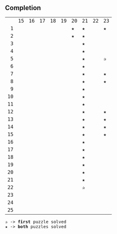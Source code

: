 ## Completion

<table style="font-family: monospace, monospace;">
    <tr>
        <td></td>
        <td>15</td>
        <td>16</td>
        <td>17</td>
        <td>18</td>
        <td>19</td>
        <td>20</td>
        <td>21</td>
        <td>22</td>
        <td>23</td>
    </tr>
    <tr>
        <td>&#8199;1</td>
        <td></td>
        <td></td>
        <td></td>
        <td></td>
        <td></td>
        <td>&#9733;</td>
        <td>&#9733;</td>
        <td></td>
        <td>&#9733;</td>
    </tr>
    <tr>
        <td>&#8199;2</td>
        <td></td>
        <td></td>
        <td></td>
        <td></td>
        <td></td>
        <td>&#9733;</td>
        <td>&#9733;</td>
        <td></td>
        <td></td>
    </tr>
    <tr>
        <td>&#8199;3</td>
        <td></td>
        <td></td>
        <td></td>
        <td></td>
        <td></td>
        <td></td>
        <td>&#9733;</td>
        <td></td>
        <td></td>
    </tr>
    <tr>
        <td>&#8199;4</td>
        <td></td>
        <td></td>
        <td></td>
        <td></td>
        <td></td>
        <td></td>
        <td>&#9733;</td>
        <td></td>
        <td></td>
    </tr>
    <tr>
        <td>&#8199;5</td>
        <td></td>
        <td></td>
        <td></td>
        <td></td>
        <td></td>
        <td></td>
        <td>&#9733;</td>
        <td></td>
        <td>&#10032;</td>
    </tr>
    <tr>
        <td>&#8199;6</td>
        <td></td>
        <td></td>
        <td></td>
        <td></td>
        <td></td>
        <td></td>
        <td>&#9733;</td>
        <td></td>
        <td></td>
    </tr>
    <tr>
        <td>&#8199;7</td>
        <td></td>
        <td></td>
        <td></td>
        <td></td>
        <td></td>
        <td></td>
        <td>&#9733;</td>
        <td></td>
        <td>&#9733;</td>
    </tr>
    <tr>
        <td>&#8199;8</td>
        <td></td>
        <td></td>
        <td></td>
        <td></td>
        <td></td>
        <td></td>
        <td>&#9733;</td>
        <td></td>
        <td>&#9733;</td>
    </tr>
    <tr>
        <td>&#8199;9</td>
        <td></td>
        <td></td>
        <td></td>
        <td></td>
        <td></td>
        <td></td>
        <td>&#9733;</td>
        <td></td>
        <td></td>
    </tr>
    <tr>
        <td>10</td>
        <td></td>
        <td></td>
        <td></td>
        <td></td>
        <td></td>
        <td></td>
        <td>&#9733;</td>
        <td></td>
        <td></td>
    </tr>
    <tr>
        <td>11</td>
        <td></td>
        <td></td>
        <td></td>
        <td></td>
        <td></td>
        <td></td>
        <td>&#9733;</td>
        <td></td>
        <td></td>
    </tr>
    <tr>
        <td>12</td>
        <td></td>
        <td></td>
        <td></td>
        <td></td>
        <td></td>
        <td></td>
        <td>&#9733;</td>
        <td></td>
        <td>&#9733;</td>
    </tr>
    <tr>
        <td>13</td>
        <td></td>
        <td></td>
        <td></td>
        <td></td>
        <td></td>
        <td></td>
        <td>&#9733;</td>
        <td></td>
        <td>&#9733;</td>
    </tr>
    <tr>
        <td>14</td>
        <td></td>
        <td></td>
        <td></td>
        <td></td>
        <td></td>
        <td></td>
        <td>&#9733;</td>
        <td></td>
        <td>&#9733;</td>
    </tr>
    <tr>
        <td>15</td>
        <td></td>
        <td></td>
        <td></td>
        <td></td>
        <td></td>
        <td></td>
        <td>&#9733;</td>
        <td></td>
        <td>&#9733;</td>
    </tr>
    <tr>
        <td>16</td>
        <td></td>
        <td></td>
        <td></td>
        <td></td>
        <td></td>
        <td></td>
        <td>&#9733;</td>
        <td></td>
        <td></td>
    </tr>
    <tr>
        <td>17</td>
        <td></td>
        <td></td>
        <td></td>
        <td></td>
        <td></td>
        <td></td>
        <td>&#9733;</td>
        <td></td>
        <td></td>
    </tr>
    <tr>
        <td>18</td>
        <td></td>
        <td></td>
        <td></td>
        <td></td>
        <td></td>
        <td></td>
        <td>&#9733;</td>
        <td></td>
        <td></td>
    </tr>
    <tr>
        <td>19</td>
        <td></td>
        <td></td>
        <td></td>
        <td></td>
        <td></td>
        <td></td>
        <td>&#9733;</td>
        <td></td>
        <td></td>
    </tr>
    <tr>
        <td>20</td>
        <td></td>
        <td></td>
        <td></td>
        <td></td>
        <td></td>
        <td></td>
        <td>&#9733;</td>
        <td></td>
        <td></td>
    </tr>
    <tr>
        <td>21</td>
        <td></td>
        <td></td>
        <td></td>
        <td></td>
        <td></td>
        <td></td>
        <td>&#9733;</td>
        <td></td>
        <td></td>
    </tr>
    <tr>
        <td>22</td>
        <td></td>
        <td></td>
        <td></td>
        <td></td>
        <td></td>
        <td></td>
        <td>&#10032;</td>
        <td></td>
        <td></td>
    </tr>
    <tr>
        <td>23</td>
        <td></td>
        <td></td>
        <td></td>
        <td></td>
        <td></td>
        <td></td>
        <td></td>
        <td></td>
        <td></td>
    </tr>
    <tr>
        <td>24</td>
        <td></td>
        <td></td>
        <td></td>
        <td></td>
        <td></td>
        <td></td>
        <td></td>
        <td></td>
        <td></td>
    </tr>
    <tr>
        <td>25</td>
        <td></td>
        <td></td>
        <td></td>
        <td></td>
        <td></td>
        <td></td>
        <td></td>
        <td></td>
        <td></td>
    </tr>
</table>

<div style="font-family: monospace, monospace;">
&#10032; -> <b>first</b> puzzle solved<br>
&#9733; -> <b>both</b> puzzles solved
</div>
